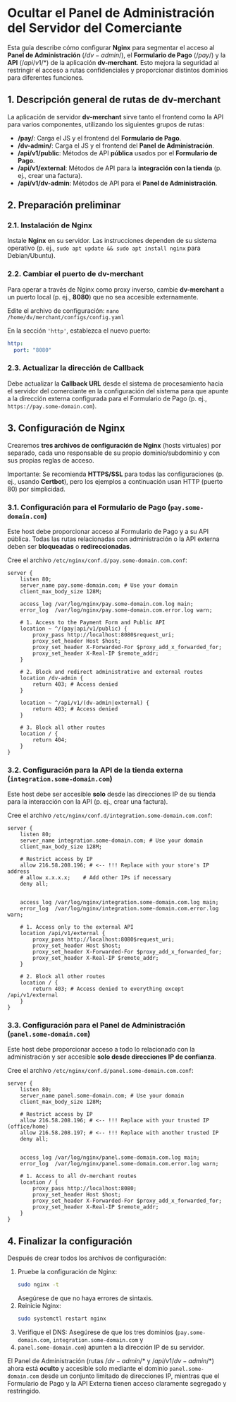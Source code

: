 # Ocultar el Panel de Administración del Servidor del Comerciante

Esta guía describe cómo configurar **Nginx** para segmentar el acceso al **Panel de Administración** ($/dv-admin/$), el
**Formulario de Pago** ($/pay/$) y la **API** ($/api/v1/*$) de la aplicación **dv-merchant**. Esto mejora la seguridad
al restringir el acceso a rutas confidenciales y proporcionar distintos dominios para diferentes funciones.

## 1. Descripción general de rutas de dv-merchant

La aplicación de servidor **dv-merchant** sirve tanto el frontend como la API para varios componentes, utilizando los siguientes
grupos de rutas:

* **/pay/**: Carga el JS y el frontend del **Formulario de Pago**.
* **/dv-admin/**: Carga el JS y el frontend del **Panel de Administración**.
* **/api/v1/public**: Métodos de API **pública** usados por el **Formulario de Pago**.
* **/api/v1/external**: Métodos de API para la **integración con la tienda** (p. ej., crear una factura).
* **/api/v1/dv-admin**: Métodos de API para el **Panel de Administración**.

## 2. Preparación preliminar

### 2.1. Instalación de Nginx

Instale **Nginx** en su servidor. Las instrucciones dependen de su sistema operativo (p. ej.,
`sudo apt update && sudo apt install nginx` para Debian/Ubuntu).

### 2.2. Cambiar el puerto de dv-merchant

Para operar a través de Nginx como proxy inverso, cambie **dv-merchant** a un puerto local (p. ej., **8080**) que no sea accesible externamente.

Edite el archivo de configuración:
`nano /home/dv/merchant/configs/config.yaml`

En la sección `'http'`, establezca el nuevo puerto:

```yaml
http:
  port: "8080"
```

### 2.3. Actualizar la dirección de Callback

Debe actualizar la **Callback URL** desde el sistema de procesamiento hacia el servidor del comerciante en la configuración del sistema para que
apunte a la dirección externa configurada para el Formulario de Pago (p. ej., `https://pay.some-domain.com`).

## 3. Configuración de Nginx

Crearemos **tres archivos de configuración de Nginx** (hosts virtuales) por separado, cada uno responsable de su propio dominio/subdominio
y con sus propias reglas de acceso.

Importante: Se recomienda **HTTPS/SSL** para todas las configuraciones (p. ej., usando **Certbot**), pero los ejemplos a continuación usan
HTTP (puerto 80) por simplicidad.

### 3.1. Configuración para el Formulario de Pago (`pay.some-domain.com`)

Este host debe proporcionar acceso al Formulario de Pago y a su API pública. Todas las rutas relacionadas con administración o la API externa deben
ser **bloqueadas** o **redireccionadas**.

Cree el archivo `/etc/nginx/conf.d/pay.some-domain.com.conf`:

```nginx
server {
    listen 80;
    server_name pay.some-domain.com; # Use your domain
    client_max_body_size 128M;

    access_log /var/log/nginx/pay.some-domain.com.log main;
    error_log  /var/log/nginx/pay.some-domain.com.error.log warn;

    # 1. Access to the Payment Form and Public API
    location ~ ^/(pay|api/v1/public) {
        proxy_pass http://localhost:8080$request_uri;
        proxy_set_header Host $host;
        proxy_set_header X-Forwarded-For $proxy_add_x_forwarded_for;
        proxy_set_header X-Real-IP $remote_addr;
    }

    # 2. Block and redirect administrative and external routes
    location /dv-admin {
        return 403; # Access denied
    }

    location ~ ^/api/v1/(dv-admin|external) {
        return 403; # Access denied
    }

    # 3. Block all other routes
    location / {
        return 404;
    }
}
```

### 3.2. Configuración para la API de la tienda externa (`integration.some-domain.com`)

Este host debe ser accesible **solo** desde las direcciones IP de su tienda para la interacción con la API (p. ej., crear una factura).

Cree el archivo `/etc/nginx/conf.d/integration.some-domain.com.conf`:

```nginx
server {
    listen 80;
    server_name integration.some-domain.com; # Use your domain
    client_max_body_size 128M;

    # Restrict access by IP
    allow 216.58.208.196; # <-- !!! Replace with your store's IP address
    # allow x.x.x.x;    # Add other IPs if necessary
    deny all;


    access_log /var/log/nginx/integration.some-domain.com.log main;
    error_log  /var/log/nginx/integration.some-domain.com.error.log warn;

    # 1. Access only to the external API
    location /api/v1/external {
        proxy_pass http://localhost:8080$request_uri;
        proxy_set_header Host $host;
        proxy_set_header X-Forwarded-For $proxy_add_x_forwarded_for;
        proxy_set_header X-Real-IP $remote_addr;
    }

    # 2. Block all other routes
    location / {
        return 403; # Access denied to everything except /api/v1/external
    }
}
```

### 3.3. Configuración para el Panel de Administración (`panel.some-domain.com`)

Este host debe proporcionar acceso a todo lo relacionado con la administración y ser accesible **solo desde direcciones IP de confianza**.

Cree el archivo `/etc/nginx/conf.d/panel.some-domain.com.conf`:

```nginx
server {
    listen 80;
    server_name panel.some-domain.com; # Use your domain
    client_max_body_size 128M;

    # Restrict access by IP
    allow 216.58.208.196; # <-- !!! Replace with your trusted IP (office/home)
    allow 216.58.208.197; # <-- !!! Replace with another trusted IP
    deny all;


    access_log /var/log/nginx/panel.some-domain.com.log main;
    error_log  /var/log/nginx/panel.some-domain.com.error.log warn;

    # 1. Access to all dv-merchant routes
    location / {
        proxy_pass http://localhost:8080;
        proxy_set_header Host $host;
        proxy_set_header X-Forwarded-For $proxy_add_x_forwarded_for;
        proxy_set_header X-Real-IP $remote_addr;
    }
}
```

## 4. Finalizar la configuración

Después de crear todos los archivos de configuración:

1.  Pruebe la configuración de Nginx:
    ```bash
    sudo nginx -t
    ```
    Asegúrese de que no haya errores de sintaxis.
2.  Reinicie Nginx:
    ```bash
    sudo systemctl restart nginx
    ```
3.  Verifique el DNS: Asegúrese de que los tres dominios (`pay.some-domain.com`, `integration.some-domain.com` y
4. `panel.some-domain.com`) apunten a la dirección IP de su servidor.

El Panel de Administración (rutas $/dv-admin/*$ y $/api/v1/dv-admin/*$) ahora está **oculto** y accesible solo mediante el
dominio `panel.some-domain.com` desde un conjunto limitado de direcciones IP, mientras que el Formulario de Pago y la API Externa tienen
acceso claramente segregado y restringido.